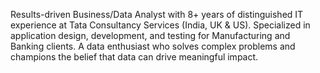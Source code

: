 Results-driven Business/Data Analyst with 8+ years of distinguished IT experience at Tata Consultancy Services (India, UK & US). 
Specialized in application design, development, and testing for Manufacturing and Banking clients. 
A data enthusiast who solves complex problems and champions the belief that data can drive meaningful impact.
